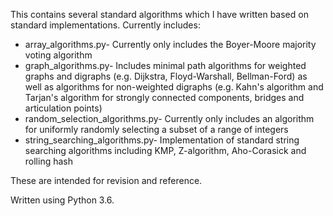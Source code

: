 This contains several standard algorithms which I have written based on standard implementations.
Currently includes:
- array_algorithms.py- Currently only includes the Boyer-Moore majority voting algorithm
- graph_algorithms.py- Includes minimal path algorithms for weighted graphs and digraphs (e.g. Dijkstra, Floyd-Warshall, Bellman-Ford) as well as algorithms for non-weighted digraphs (e.g. Kahn's algorithm and Tarjan's algorithm for strongly connected components, bridges and articulation points)
- random_selection_algorithms.py- Currently only includes an algorithm for uniformly randomly selecting a subset of a range of integers
- string_searching_algorithms.py- Implementation of standard string searching algorithms including KMP, Z-algorithm, Aho-Corasick and rolling hash

These are intended for revision and reference.

Written using Python 3.6.

